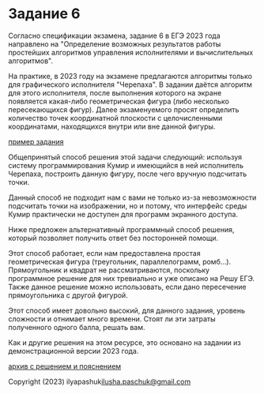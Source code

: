 ﻿# Задание 6

Согласно спецификации экзамена, задание 6 в ЕГЭ 2023 года направлено на "Определение возможных результатов работы простейших алгоритмов управления исполнителями и вычислительных алгоритмов".

На практике, в 2023 году на экзамене предлагаются алгоритмы только для графического исполнителя "Черепаха". В задании даётся алгоритм для этого исполнителя, после выполнения которого на экране появляется какая-либо геометрическая фигура (либо несколько пересекающихся фигур). Далее экзаменуемого просят определить количество точек координатной плоскости с целочисленными координатами, находящихся внутри или вне данной фигуры.

[пример задания](https://inf-ege.sdamgia.ru/problem?id=47210)

Общепринятый способ решения этой задачи следующий: используя систему программирования Кумир и имеющийся в ней исполнитель Черепаха, построить данную фигуру, после чего вручную подсчитать точки.

Данный способ не подходит нам с вами не только из-за невозможности подсчитать точки на изображении, но и потому, что интерфейс среды Кумир практически не доступен для программ экранного доступа.

Ниже предложен альтернативный программный способ решения, который позволяет получить ответ без посторонней помощи.

Этот способ работает, если нам предоставлена простая геометрическая фигура (треугольник, параллелограмм, ромб...). Прямоугольник и квадрат не рассматриваются, поскольку программное решение для них тревиально и уже описано на Решу ЕГЭ. Также данное решение можно использовать, если дано пересечение прямоугольника с другой фигурой.

Этот способ имеет довольно высокий, для данного задания, уровень сложности и отнимает много времени. Стоят ли эти затраты полученного одного балла, решать вам.

Как и другие решения на этом ресурсе, это основано на задании из демонстрационной версии 2023 года.

[архив с решением и пояснением](6s.7z)

Copyright (2023) ilyapashuk<ilusha.paschuk@gmail.com>